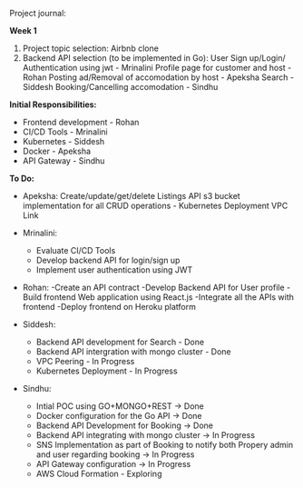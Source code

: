 Project journal:

**Week 1**

1. Project topic selection: Airbnb clone
2. Backend API selection (to be implemented in Go):
	User Sign up/Login/ Authentication using jwt - Mrinalini
	Profile page for customer and host - Rohan
	Posting ad/Removal of accomodation by host - Apeksha
	Search - Siddesh
	Booking/Cancelling accomodation - Sindhu


**Initial Responsibilities:**

- Frontend development - Rohan
- CI/CD Tools - Mrinalini
- Kubernetes - Siddesh
- Docker - Apeksha
- API Gateway - Sindhu

**To Do:**

- Apeksha:
	Create/update/get/delete Listings API
	s3 bucket implementation for all CRUD operations -
	Kubernetes Deployment 
	VPC Link	

- Mrinalini:
	- Evaluate CI/CD Tools 
	- Develop backend API for login/sign up
	- Implement user authentication using JWT 

- Rohan:
	-Create an API contract
        -Develop Backend API for User profile
	-Build frontend Web application using React.js
	-Integrate all the APIs with frontend 
	-Deploy frontend on Heroku platform
- Siddesh:
	- Backend API development for Search - Done
	- Backend API intergration with mongo cluster - Done
	- VPC Peering - In Progress
	- Kubernetes Deployment - In Progress

- Sindhu:
	- Intial POC using GO+MONGO+REST -> Done
	- Docker configuration for the Go API -> Done
	- Backend API Development for Booking -> Done
	- Backend API integrating with mongo cluster -> In Progress
	- SNS Implementation as part of Booking to notify both Propery admin and user regarding booking -> In Progress
	- API Gateway configuration -> In Progress
	- AWS Cloud Formation - Exploring
